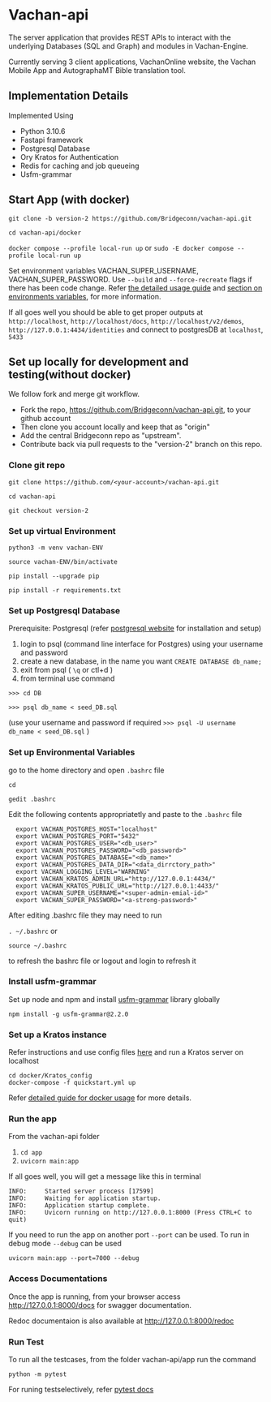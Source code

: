 # Vachan-api

The server application that provides REST APIs to interact with the underlying Databases (SQL and Graph) and modules in Vachan-Engine.

Currently serving 3 client applications, VachanOnline website, the Vachan Mobile App and AutographaMT Bible translation tool.

## Implementation Details

Implemented Using
- Python 3.10.6
- Fastapi framework
- Postgresql Database
- Ory Kratos for Authentication
- Redis for caching and job queueing 
- Usfm-grammar

## Start App (with docker)

```git clone -b version-2 https://github.com/Bridgeconn/vachan-api.git```

```cd vachan-api/docker```

```docker compose --profile local-run up```
or
```sudo -E docker compose --profile local-run up```

Set environment variables VACHAN_SUPER_USERNAME, VACHAN_SUPER_PASSWORD. Use `--build` and `--force-recreate` flags if there has been code change. Refer [the detailed usage guide](./docs/docker-guide.md#to-start-app-locally) and [section on environments variables](#set-up-environmental-variables), for more information.

If all goes well you should be able to get proper outputs at `http://localhost`, `http://localhost/docs`, `http://localhost/v2/demos`, 
`http://127.0.0.1:4434/identities` and connect to postgresDB at `localhost`, `5433`


## Set up locally for development and testing(without docker)

We follow fork and merge git workflow.
* Fork the repo, https://github.com/Bridgeconn/vachan-api.git, to your github account
* Then clone you account locally and keep that as "origin"
* Add the central Bridgeconn repo as "upstream".
* Contribute back via pull requests to the "version-2" branch on this repo.

### Clone git repo

```git clone https://github.com/<your-account>/vachan-api.git```

```cd vachan-api```

```git checkout version-2```


### Set up virtual Environment

```python3 -m venv vachan-ENV```

```source vachan-ENV/bin/activate```

```pip install --upgrade pip```

```pip install -r requirements.txt``` 

### Set up Postgresql Database

Prerequisite: Postgresql (refer [postgresql website](https://www.postgresql.org/download/linux/ubuntu/) for installation and setup)

1. login to psql (command line interface for Postgres) using your username and password
2. create a new database, in the name you want
  `CREATE DATABASE db_name;`
3. exit from psql ( `\q` or ctl+d )
4. from terminal use command 
  
  `>>> cd DB`
  
  `>>> psql db_name < seed_DB.sql`

  (use your username and password if required
  `>>> psql -U username db_name < seed_DB.sql` )
  
### Set up Environmental Variables

go to the home directory and open `.bashrc` file

```cd ```

```gedit .bashrc```

Edit the following contents appropriatetly and paste to the `.bashrc` file
```
  export VACHAN_POSTGRES_HOST="localhost"
  export VACHAN_POSTGRES_PORT="5432"
  export VACHAN_POSTGRES_USER="<db_user>"
  export VACHAN_POSTGRES_PASSWORD="<db_password>"
  export VACHAN_POSTGRES_DATABASE="<db_name>"
  export VACHAN_POSTGRES_DATA_DIR="<data_dirrctory_path>"
  export VACHAN_LOGGING_LEVEL="WARNING"
  export VACHAN_KRATOS_ADMIN_URL="http://127.0.0.1:4434/"
  export VACHAN_KRATOS_PUBLIC_URL="http://127.0.0.1:4433/"
  export VACHAN_SUPER_USERNAME="<super-admin-emial-id>"
  export VACHAN_SUPER_PASSWORD="<a-strong-password>"
```
After editing .bashrc file they may need to run

`. ~/.bashrc` or 

`source ~/.bashrc`

to refresh the bashrc file or logout and login to refresh it

### Install usfm-grammar

Set up node and npm and install [usfm-grammar](https://www.npmjs.com/package/usfm-grammar) library globally

`npm install -g usfm-grammar@2.2.0`


### Set up a Kratos instance

Refer instructions and use config files [here](./Kratos_config) and run a Kratos server on localhost

```
cd docker/Kratos_config
docker-compose -f quickstart.yml up 
```

Refer [detailed guide for docker usage](./docs/docker-guide.md) for more details.

### Run the app

From the vachan-api folder
1. `cd app`
2. `uvicorn main:app`

If all goes well, you will get a message like this in terminal
```
INFO:     Started server process [17599]
INFO:     Waiting for application startup.
INFO:     Application startup complete.
INFO:     Uvicorn running on http://127.0.0.1:8000 (Press CTRL+C to quit)
```

If you need to run the app on another port `--port` can be used. To run in debug mode `--debug` can be used

```uvicorn main:app --port=7000 --debug```

### Access Documentations

Once the app is running, from your browser access http://127.0.0.1:8000/docs for swagger documentation.

Redoc documentaion is also available at http://127.0.0.1:8000/redoc

### Run Test

To run all the testcases, from the folder vachan-api/app run the command

```python -m pytest```

For runing testselectively, refer [pytest docs](https://docs.pytest.org/en/stable/usage.html#specifying-tests-selecting-tests)
